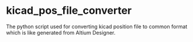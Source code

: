 # kicad_pos_file_converter
The python script used for converting kicad position file to common format which is like generated from Altium Designer.
